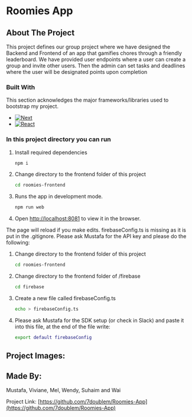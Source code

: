# Roomies App
<!-- ABOUT THE PROJECT -->
## About The Project

This project defines our group project where we have designed the Backend and Frontend of an app that
gamifies chores through a friendly leaderboard. We have provided user endpoints where a user can create a group and invite other users. Then the admin can set tasks and deadlines where the user will be designated points upon completion

### Built With

This section acknowledges the major frameworks/libraries used to bootstrap my project.
* [![Next][Next.js]][Next-url]
* [![React][React.js]][React-url]

### In this project directory you can run

1. Install required dependencies
   ```sh
   npm i
   ```
2. Change directory to the frontend folder of this project
   ```sh
   cd roomies-frontend
   ```
3. Runs the app in development mode.
   ```sh
   npm run web
   ```
4. Open [http://localhost:8081](http://localhost:8081) to view it in the browser.

The page will reload if you make edits. firebaseConfig.ts is missing as it is put in the .gitignore. Please ask Mustafa for the API key and please do the following:

1. Change directory to the frontend folder of this project
   ```sh
   cd roomies-frontend
   ```
2. Change directory to the frontend folder of /firebase
   ```sh
   cd firebase
   ```
3. Create a new file called firebaseConfig.ts
   ```sh
   echo > firebaseConfig.ts
   ```
4. Please ask Mustafa for the SDK setup (or check in Slack) and paste it into this file, at the end of the file write:
    ```sh
   export default firebaseConfig
   ```



<!-- WEBSITE DETAILS -->
## Project Images:
<!-- <img src="images/website_page.png" alt="website page"/>
<img src="images/signin_page.png" alt="signin page"/>
<img src="images/cloud_firestore.png" alt="cloud firestore page"/>
<img src="images/firebase_functions.png" alt="functions page"/>
<img src="images/firebase_storage.png" alt="storage page"/> -->

<!-- CONTACT -->
## Made By:

Mustafa, Viviane, Mel, Wendy, Suhaim and Wai 

Project Link: [https://github.com/7doublem/Roomies-App](https://github.com/7doublem/Roomies-App)

<!-- MARKDOWN LINKS & IMAGES -->
[Next.js]: https://img.shields.io/badge/next.js-000000?style=for-the-badge&logo=nextdotjs&logoColor=white
[Next-url]: https://nextjs.org/
[React.js]: https://img.shields.io/badge/React-20232A?style=for-the-badge&logo=react&logoColor=61DAFB
[React-url]: https://reactjs.org/